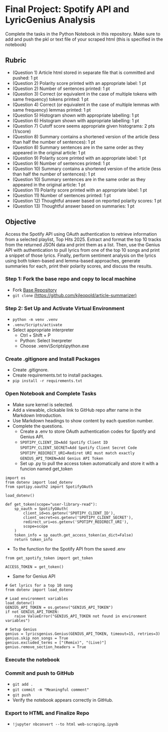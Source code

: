 # Final Project: Spotify API and LyricGenius Analysis

Complete the tasks in the Python Notebook in this repository.
Make sure to add and push the pkl or text file of your scraped html (this is specified in the notebook)

## Rubric

* (Question 1) Article html stored in separate file that is committed and pushed: 1 pt
* (Question 2) Polarity score printed with an appropriate label: 1 pt
* (Question 2) Number of sentences printed: 1 pt
* (Question 3) Correct (or equivalent in the case of multiple tokens with same frequency) tokens printed: 1 pt
* (Question 4) Correct (or equivalent in the case of multiple lemmas with same frequency) lemmas printed: 1 pt
* (Question 5) Histogram shown with appropriate labelling: 1 pt
* (Question 6) Histogram shown with appropriate labelling: 1 pt
* (Question 7) Cutoff score seems appropriate given histograms: 2 pts (1/score)
* (Question 8) Summary contains a shortened version of the article (less than half the number of sentences): 1 pt
* (Question 8) Summary sentences are in the same order as they appeared in the original article: 1 pt
* (Question 9) Polarity score printed with an appropriate label: 1 pt
* (Question 9) Number of sentences printed: 1 pt
* (Question 10) Summary contains a shortened version of the article (less than half the number of sentences): 1 pt
* (Question 10) Summary sentences are in the same order as they appeared in the original article: 1 pt
* (Question 11) Polarity score printed with an appropriate label: 1 pt
* (Question 11) Number of sentences printed: 1 pt
* (Question 12) Thoughtful answer based on reported polarity scores: 1 pt
* (Question 13) Thoughtful answer based on summaries: 1 pt

## Objective
Access the Spotify API using OAuth authentication to retrieve information from a selected playlist, Top Hits 2025. Extract and format the top 10 tracks from the returned JSON data and print them as a list. Then, use the Genius API with authentication to pull lyrics from one of the top 10 songs and print a snippet of those lyrics. Finally, perform sentiment analysis on the lyrics using both token-based and lemma-based approaches, generate summaries for each, print their polarity scores, and discuss the results.

### Step 1: Fork the base repo and copy to local machine
* Fork [Base Repository](https://github.com/wmnlp-materials/article-summarizer)
* `git clone` [(https://github.com/kjleopold/article-summarizer)](https://github.com/kjleopold/article-summarizer)

### Step 2: Set Up and Activate Virtual Environment
* `python -m venv .venv`
* `.venv/Scripts/activate`
* Select appropriate interpreter
    - Ctrl + Shift + P
    - Python: Select Inerpreter
    - Choose .venv\Scripts\python.exe

### Create .gitignore and Install Packages
* Create .gitignore.
* Create requirements.txt to install packages.
* `pip install -r requirements.txt`

### Open Notebook and Complete Tasks
* Make sure kernel is selected.
* Add a viewable, clickable link to GitHub repo after name in the Markdown Introduction.
* Use Markdown headings to show content by each question number.
* Complete the questions.
  * Create a .env to store OAuth authentication codes for Spotify and Genius API.
  * `SPOTIPY_CLIENT_ID=Add Spotify Client ID`
  `SPOTIPY_CLIENT_SECRET=Add Spotify Client Secret Code`
  `SPOTIPY_REDIRECT_URI=Rediret URI must match exactly`
  `GENIUS_API_TOKEN=Add Genius API Token`
  * Set up .py to pull the access token automatically and store it with a funcion named get_token  
```
import os
from dotenv import load_dotenv
from spotipy.oauth2 import SpotifyOAuth

load_dotenv()

def get_token(scope="user-library-read"):
    sp_oauth = SpotifyOAuth(
        client_id=os.getenv('SPOTIPY_CLIENT_ID'),
        client_secret=os.getenv('SPOTIPY_CLIENT_SECRET'),
        redirect_uri=os.getenv('SPOTIPY_REDIRECT_URI'),
        scope=scope
    )
    token_info = sp_oauth.get_access_token(as_dict=False)
    return token_info
```

  * To the function for the Spotify API from the saved .env
```
from get_spotify_token import get_token

ACCESS_TOKEN = get_token()
```

  * Same for Genius API
```
# Get lyrics for a top 10 song
from dotenv import load_dotenv

# Load environment variables
load_dotenv()
GENIUS_API_TOKEN = os.getenv("GENIUS_API_TOKEN")
if not GENIUS_API_TOKEN:
    raise ValueError("GENIUS_API_TOKEN not found in environment variables")

# Setup Genius
genius = lyricsgenius.Genius(GENIUS_API_TOKEN, timeout=15, retries=3)
genius.skip_non_songs = True
genius.excluded_terms = ["(Remix)", "(Live)"]
genius.remove_section_headers = True
```

### Execute the notebook

### Commit and push to GitHub
* `git add .`
* `git commit -m "Meaningful comment"`
* `git push`
* Verify the notebook appears correctly in GitHub.

### Export to HTML and Finalize Repo
* `!jupyter nbconvert --to html web-scraping.ipynb`
